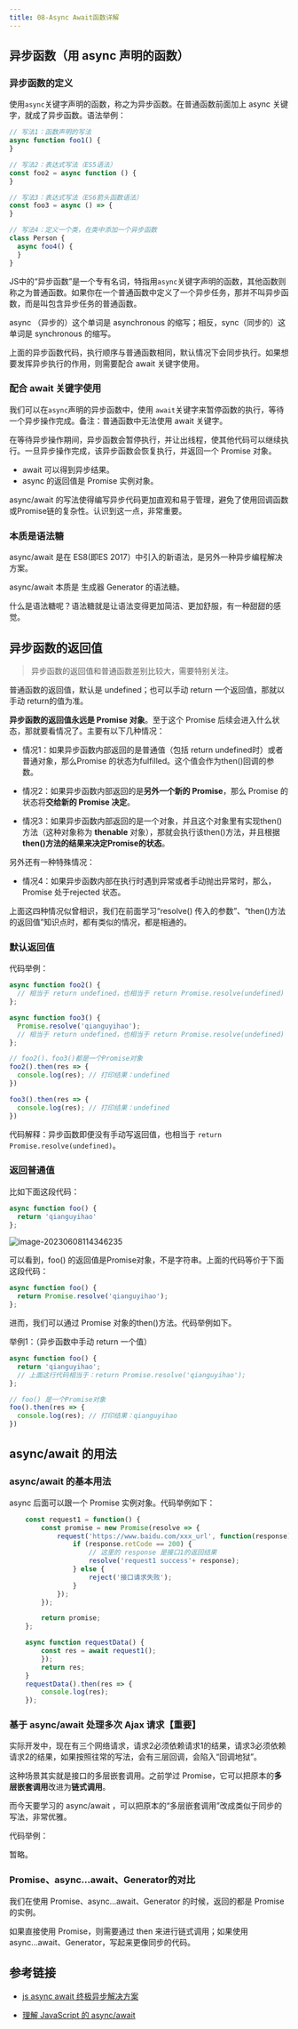 ```yaml
---
title: 08-Async Await函数详解
---
```


<ArticleTopAd></ArticleTopAd>

## 异步函数（用 async 声明的函数）

### 异步函数的定义

使用`async`关键字声明的函数，称之为异步函数。在普通函数前面加上 async 关键字，就成了异步函数。语法举例：

```js
// 写法1：函数声明的写法
async function foo1() {
}

// 写法2：表达式写法（ES5语法）
const foo2 = async function () {
}

// 写法3：表达式写法（ES6箭头函数语法）
const foo3 = async () => {
}

// 写法4：定义一个类，在类中添加一个异步函数
class Person {
  async foo4() {
  }
}
```

JS中的“异步函数”是一个专有名词，特指用`async`关键字声明的函数，其他函数则称之为普通函数。如果你在一个普通函数中定义了一个异步任务，那并不叫异步函数，而是叫包含异步任务的普通函数。

async （异步的）这个单词是 asynchronous 的缩写；相反，sync（同步的）这单词是 synchronous 的缩写。

上面的异步函数代码，执行顺序与普通函数相同，默认情况下会同步执行。如果想要发挥异步执行的作用，则需要配合 await 关键字使用。

### 配合 await 关键字使用

我们可以在`async`声明的异步函数中，使用 `await`关键字来暂停函数的执行，等待一个异步操作完成。备注：普通函数中无法使用 await 关键字。

在等待异步操作期间，异步函数会暂停执行，并让出线程，使其他代码可以继续执行。一旦异步操作完成，该异步函数会恢复执行，并返回一个 Promise 对象。

- await 可以得到异步结果。
- async 的返回值是 Promise 实例对象。

async/await 的写法使得编写异步代码更加直观和易于管理，避免了使用回调函数或Promise链的复杂性。认识到这一点，非常重要。

### 本质是语法糖

async/await 是在 ES8(即ES 2017）中引入的新语法，是另外一种异步编程解决方案。

async/await 本质是 生成器 Generator 的语法糖。

什么是语法糖呢？语法糖就是让语法变得更加简洁、更加舒服，有一种甜甜的感觉。

## 异步函数的返回值

> 异步函数的返回值和普通函数差别比较大，需要特别关注。

普通函数的返回值，默认是 undefined；也可以手动 return 一个返回值，那就以手动 return的值为准。

**异步函数的返回值永远是 Promise 对象**。至于这个 Promise 后续会进入什么状态，那就要看情况了。主要有以下几种情况：

- 情况1：如果异步函数内部返回的是普通值（包括 return undefined时）或者普通对象，那么Promise 的状态为fulfilled。这个值会作为then()回调的参数。

- 情况2：如果异步函数内部返回的是**另外一个新的 Promise**，那么 Promise 的状态将**交给新的 Promise 决定**。
- 情况3：如果异步函数内部返回的是一个对象，并且这个对象里有实现then()方法（这种对象称为 **thenable** 对象），那就会执行该then()方法，并且根据**then()方法的结果来决定Promise的状态**。

另外还有一种特殊情况：

- 情况4：如果异步函数内部在执行时遇到异常或者手动抛出异常时，那么， Promise 处于rejected 状态。

上面这四种情况似曾相识，我们在前面学习“resolve() 传入的参数”、“then()方法的返回值”知识点时，都有类似的情况，都是相通的。

### 默认返回值

代码举例：

```js
async function foo2() {
  // 相当于 return undefined，也相当于 return Promise.resolve(undefined)
};

async function foo3() {
  Promise.resolve('qianguyihao');
  // 相当于 return undefined，也相当于 return Promise.resolve(undefined)
};

// foo2()、foo3()都是一个Promise对象
foo2().then(res => {
  console.log(res); // 打印结果：undefined
})

foo3().then(res => {
  console.log(res); // 打印结果：undefined
})
```

代码解释：异步函数即便没有手动写返回值，也相当于 `return Promise.resolve(undefined)`。

### 返回普通值

比如下面这段代码：

```js
async function foo() {
  return 'qianguyihao'
};
```

![image-20230608114346235](https://img.smyhvae.com/image-20230608114346235.png)

可以看到，foo() 的返回值是Promise对象，不是字符串。上面的代码等价于下面这段代码：

```js
async function foo() {
  return Promise.resolve('qianguyihao');
};
```

进而，我们可以通过 Promise 对象的then()方法。代码举例如下。

举例1：（异步函数中手动 return 一个值）

```js
async function foo() {
  return 'qianguyihao';
  // 上面这行代码相当于：return Promise.resolve('qianguyihao');
};

// foo() 是一个Promise对象
foo().then(res => {
  console.log(res); // 打印结果：qianguyihao
})
```



## async/await 的用法

### async/await 的基本用法

async 后面可以跟一个 Promise 实例对象。代码举例如下：

```javascript
    const request1 = function() {
        const promise = new Promise(resolve => {
            request('https://www.baidu.com/xxx_url', function(response) {
                if (response.retCode == 200) {
                    // 这里的 response 是接口1的返回结果
                    resolve('request1 success'+ response);
                } else {
                    reject('接口请求失败');
                }
            });
        });

        return promise;
    };

    async function requestData() {
        const res = await request1();
        });
        return res;
    }
    requestData().then(res => {
        console.log(res);
    });
```

### 基于 async/await 处理多次 Ajax 请求【重要】

实际开发中，现在有三个网络请求，请求2必须依赖请求1的结果，请求3必须依赖请求2的结果，如果按照往常的写法，会有三层回调，会陷入“回调地狱”。

这种场景其实就是接口的多层嵌套调用。之前学过 Promise，它可以把原本的**多层嵌套调用**改进为**链式调用**。

而今天要学习的 async/await ，可以把原本的“多层嵌套调用”改成类似于同步的写法，非常优雅。

代码举例：

暂略。


### Promise、async...await、Generator的对比

我们在使用 Promise、async...await、Generator 的时候，返回的都是 Promise 的实例。

如果直接使用 Promise，则需要通过 then 来进行链式调用；如果使用 async...await、Generator，写起来更像同步的代码。







## 参考链接

- [js async await 终极异步解决方案](https://www.cnblogs.com/CandyManPing/p/9384104.html)

- [理解 JavaScript 的 async/await](https://segmentfault.com/a/1190000007535316)

